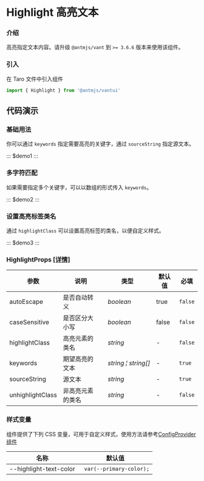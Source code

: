 # Highlight 高亮文本

### 介绍

高亮指定文本内容。请升级 `@antmjs/vant` 到 `>= 3.6.6` 版本来使用该组件。

### 引入

在 Taro 文件中引入组件

```js
import { Highlight } from '@antmjs/vantui'
```

## 代码演示

### 基础用法

你可以通过 `keywords` 指定需要高亮的关键字，通过 `sourceString` 指定源文本。

::: $demo1 :::

### 多字符匹配

如果需要指定多个关键字，可以以数组的形式传入 `keywords`。

::: $demo2 :::

### 设置高亮标签类名

通过 `highlightClass` 可以设置高亮标签的类名，以便自定义样式。

::: $demo3 :::

### HighlightProps [[详情]](https://github.com/AntmJS/vantui/tree/main/packages/vantui/types/highlight.d.ts)

| 参数             | 说明             | 类型                                                  | 默认值 | 必填    |
| ---------------- | ---------------- | ----------------------------------------------------- | ------ | ------- |
| autoEscape       | 是否自动转义     | _&nbsp;&nbsp;boolean<br/>_                            | true   | `false` |
| caseSensitive    | 是否区分大小写   | _&nbsp;&nbsp;boolean<br/>_                            | false  | `false` |
| highlightClass   | 高亮元素的类名   | _&nbsp;&nbsp;string<br/>_                             | -      | `false` |
| keywords         | 期望高亮的文本   | _&nbsp;&nbsp;string&nbsp;&brvbar;&nbsp;string[]<br/>_ | -      | `true`  |
| sourceString     | 源文本           | _&nbsp;&nbsp;string<br/>_                             | -      | `true`  |
| unhighlightClass | 非高亮元素的类名 | _&nbsp;&nbsp;string<br/>_                             | -      | `false` |

### 样式变量

组件提供了下列 CSS 变量，可用于自定义样式，使用方法请参考[ConfigProvider 组件](https://antmjs.github.io/vantui/#/config-provider)

| 名称                   | 默认值                   |
| ---------------------- | ------------------------ |
| --highlight-text-color | ` var(--primary-color);` |
